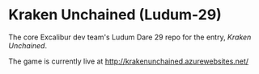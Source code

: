 Kraken Unchained (Ludum-29)
===========================

The core Excalibur dev team's Ludum Dare 29 repo for the entry, *Kraken Unchained*.

The game is currently live at http://krakenunchained.azurewebsites.net/
